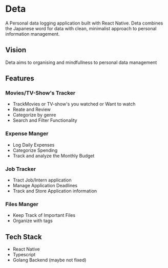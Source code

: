# Deta

A Personal data logging application built with React Native. Deta combines the Japanese word for data with clean, minimalist approach to personal information management.

## Vision

Deta aims to organising and mindfullness to personal data management

## Features

### Movies/TV-Show's Tracker

- TrackMovies or TV-show's you watched or Want to watch
- Reate and Review
- Categorize by genre
- Search and Filter Functionality

### Expense Manger

- Log Daily Expenses
- Categorize Spending
- Track and analyze the Monthly Budget

### Job Tracker

- Tract Job/Intern application
- Manage Application Deadlines
- Track and Store Application information

### Files Manger

- Keep Track of Important Files
- Organize with tags

## Tech Stack

- React Native
- Typescript
- Golang Backend (maybe not fixed)
